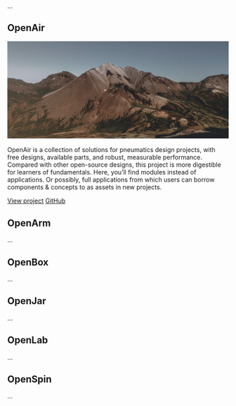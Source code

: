 ...

## OpenAir

![Photo of Mountain](images/mountain.jpg ':class=image-border-rounded')

OpenAir is a collection of solutions for pneumatics design projects, with free designs, available parts, and robust, measurable performance. Compared with other open-source designs, this project is more digestible for learners of fundamentals. Here, you’ll find modules instead of applications. Or possibly, full applications from which users can borrow components & concepts to as assets in new projects.

[View project](https://bit.ly/openairproject)
[GitHub](https://github.com/davidmalawey/openAirs ':class=navpill')

## OpenArm

...

## OpenBox

...

## OpenJar

...

## OpenLab

...

## OpenSpin

...

